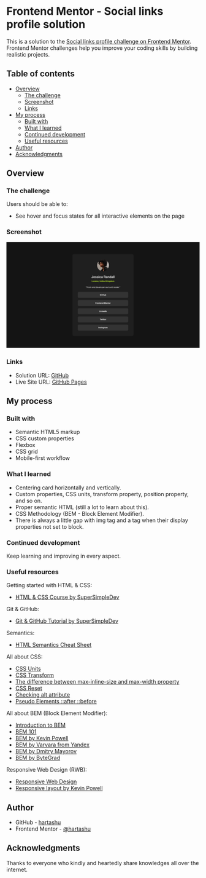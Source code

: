 # Frontend Mentor - Social links profile solution

This is a solution to the [Social links profile challenge on Frontend Mentor](https://www.frontendmentor.io/challenges/social-links-profile-UG32l9m6dQ). Frontend Mentor challenges help you improve your coding skills by building realistic projects. 

## Table of contents

- [Overview](#overview)
  - [The challenge](#the-challenge)
  - [Screenshot](#screenshot)
  - [Links](#links)
- [My process](#my-process)
  - [Built with](#built-with)
  - [What I learned](#what-i-learned)
  - [Continued development](#continued-development)
  - [Useful resources](#useful-resources)
- [Author](#author)
- [Acknowledgments](#acknowledgments)

## Overview

### The challenge

Users should be able to:

- See hover and focus states for all interactive elements on the page

### Screenshot

![Design preview for the Social links profile coding challenge](./screenshot.jpg)

### Links

- Solution URL: [GitHub](https://github.com/hartashu/social-links-profile)
- Live Site URL: [GitHub Pages](https://hartashu.github.io/social-links-profile/)

## My process

### Built with

- Semantic HTML5 markup
- CSS custom properties
- Flexbox
- CSS grid
- Mobile-first workflow

### What I learned

- Centering card horizontally and vertically.
- Custom properties, CSS units, transform property, position property, and so on.
- Proper semantic HTML (still a lot to learn about this).
- CSS Methodology (BEM - Block Element Modifier).
- There is always a little gap with img tag and a tag when their display properties not set to block.

### Continued development

Keep learning and improving in every aspect.

### Useful resources

Getting started with HTML & CSS:
- [HTML & CSS Course by SuperSimpleDev](https://youtu.be/G3e-cpL7ofc?si=4xxA1hw_5mU_9-aX)

Git & GitHub:
- [Git & GitHub Tutorial by SuperSimpleDev](https://youtu.be/hrTQipWp6co?si=HIO_1gWZHOGBGxDH)

Semantics:
- [HTML Semantics Cheat Sheet](https://learntheweb.courses/topics/html-semantics-cheat-sheet/)

All about CSS:
- [CSS Units](https://youtu.be/-GR52czEd-0?si=qHL5x0IH4GpsBNtq)
- [CSS Transform](https://youtu.be/rzD-cPhq02E?si=MpCFcO-d6k9C4QKo)
- [The difference between max-inline-size and max-width property](https://css-tricks.com/almanac/properties/m/max-inline-size/)
- [CSS Reset](https://www.joshwcomeau.com/css/custom-css-reset/)
- [Checking alt attribute](https://www.kevinpowell.co/article/a-cool-trick-for-checking-for-alt-attribute/)
- [Pseudo Elements ::after ::before](https://youtu.be/OtBpgtqrjyo?si=2codHb-Km9fPA6fF)

All about BEM (Block Element Modifier):
- [Introduction to BEM](https://getbem.com/introduction/)
- [BEM 101](https://css-tricks.com/bem-101/)
- [BEM by Kevin Powell](https://youtu.be/SLjHSVwXYq4?si=owKeN-KRLNifBy99)
- [BEM by Varvara from Yandex](https://www.smashingmagazine.com/2012/04/a-new-front-end-methodology-bem/#comments-a-new-front-end-methodology-bem)
- [BEM by Dmitry Mayorov](https://youtu.be/YktyUS1Aeo0?si=ompbeUgOETzVQQfi)
- [BEM by ByteGrad](https://youtu.be/N1TYlM0GA5E?si=1O5rcY3AEgqLvQch)

Responsive Web Design (RWB):
- [Responsive Web Design](https://developer.mozilla.org/en-US/docs/Learn/CSS/CSS_layout/Responsive_Design)
- [Responsive layout by Kevin Powell](https://courses.kevinpowell.co/conquering-responsive-layouts)

## Author

- GitHub - [hartashu](https://github.com/hartashu)
- Frontend Mentor - [@hartashu](https://www.frontendmentor.io/profile/hartashu)

## Acknowledgments

Thanks to everyone who kindly and heartedly share knowledges all over the internet.